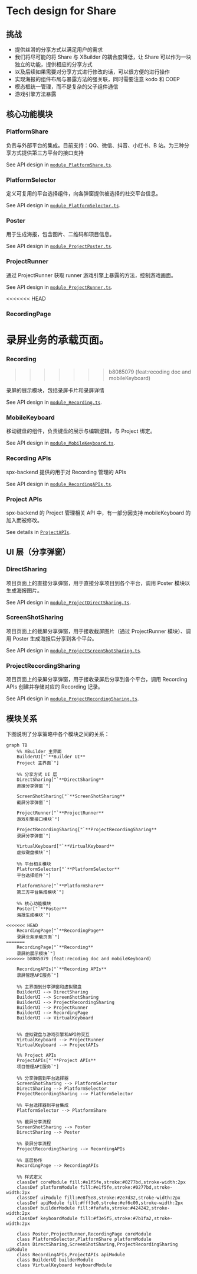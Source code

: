 # Tech design for Share

## 挑战

- 提供丝滑的分享方式以满足用户的需求
- 我们将尽可能的将 Share 与 XBuilder 的耦合度降低，让 Share 可以作为一块独立的功能，提供相应的分享方式
- 以及后续如果需要对分享方式进行修改的话，可以很方便的进行操作
- 实现海报的组件布局与暴露方法的强关联，同时需要注意 kodo 和 COEP
- 模态框统一管理，而不是复杂的父子组件通信
- 游戏引擎方法暴露

## 核心功能模块

### PlatformShare

负责与外部平台的集成。目前支持：QQ、微信、抖音、小红书、B 站。为三种分享方式提供第三方平台的接口支持

See API design in [`module_PlatformShare.ts`](./module_PlatformShare.ts).

### PlatformSelector

定义可复用的平台选择组件，向各弹窗提供被选择的社交平台信息。

See API design in [`module_PlatformSelector.ts`](./module_PlatformSelector.ts).

### Poster

用于生成海报，包含图片、二维码和项目信息。

See API design in [`module_ProjectPoster.ts`](./module_ProjectPoster.ts).

### ProjectRunner

通过 ProjectRunner 获取 runner 游戏引擎上暴露的方法，控制游戏画面。

See API design in [`module_ProjectRunner.ts`](./module_ProjectRunner.ts).

<<<<<<< HEAD
### RecordingPage

录屏业务的承载页面。
=======
### Recording
>>>>>>> b8085079 (feat:recoding doc and mobileKeyboard)

录屏的展示模块，包括录屏卡片和录屏详情

See API design in [`module_Recording.ts`](./module_Recording.ts).

### MobileKeyboard

移动键盘的组件，负责键盘的展示与编辑逻辑，与 Project 绑定。

See API design in [`module_MobileKeyboard.ts`](./module_MobileKeyboard.ts).

### Recording APIs

spx-backend 提供的用于对 Recording 管理的 APIs

See API design in [`module_RecordingAPIs.ts`](./module_RecordingAPIs.ts).

### Project APIs

spx-backend 的 Project 管理相关 API 中，有一部分因支持 mobileKeyboard 的加入而被修改。

See details in [`ProjectAPIs`](./module_ProjectAPIs.ts).

## UI 层（分享弹窗）

### DirectSharing

项目页面上的直接分享弹窗，用于直接分享项目到各个平台，调用 Poster 模块以生成海报图片。

See API design in [`module_ProjectDirectSharing.ts`](./module_ProjectDirectSharing.ts).

### ScreenShotSharing

项目页面上的截屏分享弹窗，用于接收截屏图片（通过 ProjectRunner 模块）、调用 Poster 生成海报后分享到各个平台。

See API design in [`module_ProjectScreenShotSharing.ts`](./module_ProjectScreenShotSharing.ts).

### ProjectRecordingSharing

项目页面上的录屏分享弹窗，用于接收录屏后分享到各个平台，调用 Recording APIs 创建并存储对应的 Recording 记录。

See API design in [`module_ProjectRecordingSharing.ts`](./module_ProjectRecordingSharing.ts).

## 模块关系

下图说明了分享策略中各个模块之间的关系：

```mermaid
graph TB
    %% XBuilder 主界面
    BuilderUI["`**Builder UI**
    Project 主界面`"]

    %% 分享方式 UI 层
    DirectSharing["`**DirectSharing**
    直接分享弹窗`"]

    ScreenShotSharing["`**ScreenShotSharing**
    截屏分享弹窗`"]

    ProjectRunner["`**ProjectRunner**
    游戏引擎接口模块`"]

    ProjectRecordingSharing["`**ProjectRecordingSharing**
    录屏分享弹窗`"]

    VirtualKeyboard["`**VirtualKeyboard**
    虚拟键盘模块`"]

    %% 平台相关模块
    PlatformSelector["`**PlatformSelector**
    平台选择组件`"]

    PlatformShare["`**PlatformShare**
    第三方平台集成模块`"]

    %% 核心功能模块
    Poster["`**Poster**
    海报生成模块`"]

<<<<<<< HEAD
    RecordingPage["`**RecordingPage**
    录屏业务承载页面`"]
=======
    RecordingPage["`**Recording**
    录屏的展示模块`"]
>>>>>>> b8085079 (feat:recoding doc and mobileKeyboard)

    RecordingAPIs["`**Recording APIs**
    录屏管理API服务`"]

    %% 主界面到分享弹窗和虚拟键盘
    BuilderUI --> DirectSharing
    BuilderUI --> ScreenShotSharing
    BuilderUI --> ProjectRecordingSharing
    BuilderUI --> ProjectRunner
    BuilderUI --> RecordingPage
    BuilderUI --> VirtualKeyboard


    %% 虚拟键盘与游戏引擎和API的交互
    VirtualKeyboard --> ProjectRunner
    VirtualKeyboard --> ProjectAPIs

    %% Project APIs
    ProjectAPIs["`**Project APIs**
    项目管理API服务`"]

    %% 分享弹窗到平台选择器
    ScreenShotSharing --> PlatformSelector
    DirectSharing --> PlatformSelector
    ProjectRecordingSharing --> PlatformSelector

    %% 平台选择器到平台集成
    PlatformSelector --> PlatformShare

    %% 截屏分享流程
    ScreenShotSharing --> Poster
    DirectSharing --> Poster

    %% 录屏分享流程
    ProjectRecordingSharing --> RecordingAPIs

    %% 底层协作
    RecordingPage --> RecordingAPIs

    %% 样式定义
    classDef coreModule fill:#e1f5fe,stroke:#0277bd,stroke-width:2px
    classDef platformModule fill:#e1f5fe,stroke:#0277bd,stroke-width:2px
    classDef uiModule fill:#e8f5e8,stroke:#2e7d32,stroke-width:2px
    classDef apiModule fill:#fff3e0,stroke:#ef6c00,stroke-width:2px
    classDef builderModule fill:#fafafa,stroke:#424242,stroke-width:2px
    classDef keyboardModule fill:#f3e5f5,stroke:#7b1fa2,stroke-width:2px

    class Poster,ProjectRunner,RecordingPage coreModule
    class PlatformSelector,PlatformShare platformModule
    class DirectSharing,ScreenShotSharing,ProjectRecordingSharing uiModule
    class RecordingAPIs,ProjectAPIs apiModule
    class BuilderUI builderModule
    class VirtualKeyboard keyboardModule
```
